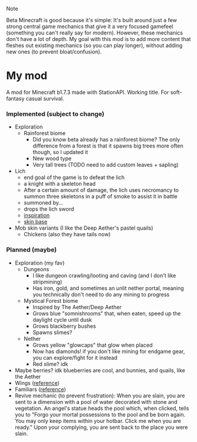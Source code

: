 >[!NOTE]
>Beta Minecraft is good because it's simple: It's built around just a few strong central game mechanics that give it a
> very focused gamefeel (something you can't really say for modern). However, these mechanics don't have a lot of depth.
> My goal with this mod is to add more content that fleshes out existing mechanics (so you can play longer), without
> adding new ones (to prevent bloat/confusion).

# My mod

A mod for Minecraft b1.7.3 made with StationAPI. Working title. For soft-fantasy casual survival.

### Implemented (subject to change)

- Exploration
  - Rainforest biome
    - Did you know beta already has a rainforest biome? The only difference from a forest is that it spawns big trees more often though, so I updated it
    - New wood type
    - Very tall trees (TODO need to add custom leaves + sapling)
- Lich
  - end goal of the game is to defeat the lich
  - a knight with a skeleton head
  - After a certain amount of damage, the lich uses necromancy to summon three skeletons in a puff of smoke to assist it in battle
  - summoned by...
  - drops the lich sword
  - [inspiration](https://the-grimoire-of-gaia.fandom.com/wiki/Bone_Knight)
  - [skin base](https://namemc.com/skin/adcc6eab0088f51e)
- Mob skin variants (I like the Deep Aether's pastel quails)
  - Chickens (also they have tails now)

### Planned (maybe)

- Exploration (my fav)
  - Dungeons
    - I like dungeon crawling/looting and caving (and I don't like stripmining)
    - Has iron, gold, and sometimes an unlit nether portal, meaning you technically don't need to do any mining to progress
  - Mystical Forest biome
    - Inspired by The Aether/Deep Aether
    - Grows blue "somnishrooms" that, when eaten, speed up the daylight cycle until dusk
    - Grows blackberry bushes
    - Spawns slimes?
  - Nether
    - Grows yellow "glowcaps" that glow when placed
    - Now has diamonds! if you don't like mining for endgame gear, you can explore/fight for it instead
    - Red slime? idk
- Maybe berries? idk blueberries are cool, and bunnies, and quails, like the Aether
- Wings ([reference](https://www.curseforge.com/minecraft/mc-mods/simple-flight))
- Familiars ([reference](https://www.curseforge.com/minecraft/mc-mods/touhou-little-maid))
- Revive mechanic (to prevent frustration): When you are slain, you are sent to a dimension with a pool of water decorated with stone and vegetation. An angel's statue heads the pool which, when clicked, tells you to "Forgo your mortal possessions to the pool and be born again. You may only keep items within your hotbar. Click me when you are ready." Upon your complying, you are sent back to the place you were slain.
